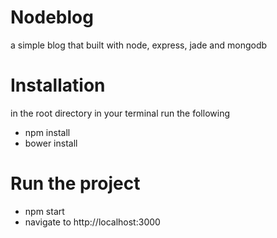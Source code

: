 # Nodeblog
a simple blog that built with node, express, jade and mongodb

# Installation
  in the root directory in your terminal run the following
  - npm install
  - bower install

# Run the project
- npm start
- navigate to http://localhost:3000
